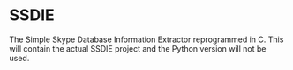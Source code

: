 SSDIE
=====

The Simple Skype Database Information Extractor reprogrammed in C. This will contain the actual SSDIE project and the Python version will not be used.
